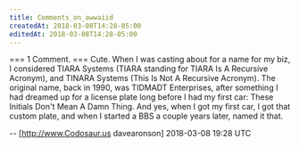 ```yaml
---
title: Comments_on_awwaiid
createdAt: 2018-03-08T14:28-05:00
editedAt: 2018-03-08T14:28-05:00
---
```


=== 1 Comment. ===
Cute.  When I was casting about for a name for my biz, I considered TIARA Systems (TIARA standing for TIARA Is A Recursive Acronym), and TINARA Systems (This Is Not A Recursive Acronym).  The original name, back in 1990, was TIDMADT Enterprises, after something I had dreamed up for a license plate long before I had my first car: These Initials Don't Mean A Damn Thing.  And yes, when I got my first car, I got that custom plate, and when I started a BBS a couple years later, named it that.

-- [http://www.Codosaur.us davearonson] 2018-03-08 19:28 UTC


